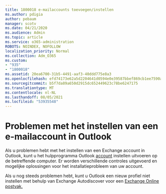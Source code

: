```yaml
---
title: 1800018 e-mailaccounts toevoegen/instellen
ms.author: pdigia
author: pebaum
manager: scotv
ms.date: 04/21/2020
ms.audience: Admin
ms.topic: article
ms.service: o365-administration
ROBOTS: NOINDEX, NOFOLLOW
localization_priority: Normal
ms.collection: Adm_O365
ms.custom:
- "935"
- "1800018"
ms.assetid: 20ea6700-31b5-4491-aaf3-40ddd775e8a3
ms.openlocfilehash: efd74173e62a5d2204641d0594e0e39587bbef869cb1ee7590a3db824a705bd2
ms.sourcegitcommit: b5f7da89a650d2915dc652449623c78be6247175
ms.translationtype: MT
ms.contentlocale: nl-NL
ms.lasthandoff: 08/05/2021
ms.locfileid: "53935548"
---
```

# <a name="problems-setting-up-an-email-account-in-outlook"></a>Problemen met het instellen van een e-mailaccount in Outlook

Als u problemen hebt met het instellen van een Exchange account in Outlook, kunt u het hulpprogramma Outlook [account](https://aka.ms/SaRA-OutlookSetupProfile) instellen uitvoeren op de betreffende computer. Er worden verschillende controles uitgevoerd en mogelijke oplossingen voor het installatieprobleem van uw account.
  
Als u nog steeds problemen hebt, kunt u Outlook een nieuw profiel niet instellen met behulp van Exchange Autodiscover voor een [Exchange Online postvak.](https://docs.microsoft.com/exchange/troubleshoot/outlook-profiles/cannot-set-up-profile-autodiscover)
  